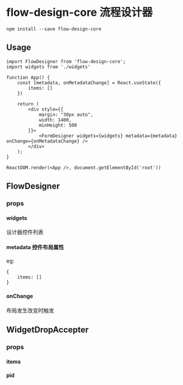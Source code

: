 # flow-design-core 流程设计器

`npm install --save flow-design-core`

## Usage

```
import FlowDesigner from 'flow-design-core';
import widgets from './widgets'

function App() {
    const [metadata, onMetadataChange] = React.useState({
        items: []
    })

    return (
        <div style={{
            margin: "30px auto",
            width: 1400,
            minHeight: 500
        }}>
            <FormDesigner widgets={widgets} metadata={metadata} onChange={onMetadataChange} />
        </div>
    );
}

ReactDOM.render(<App />, document.getElementById('root'))

```

## FlowDesigner

### props

#### widgets 
设计器控件列表

#### metadata 控件布局属性
eg:
```
{
    items: []
}
```

#### onChange
布局发生改变时触发

## WidgetDropAccepter

### props

#### items

#### pid

